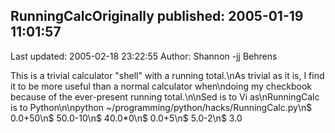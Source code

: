 ## RunningCalcOriginally published: 2005-01-19 11:01:57 
Last updated: 2005-02-18 23:22:55 
Author: Shannon -jj Behrens 
 
This is a trivial calculator "shell" with a running total.\nAs trivial as it is, I find it to be more useful than a normal calculator when\ndoing my checkbook because of the ever-present running total.\n\nSed is to Vi as\nRunningCalc is to Python\n\npython ~/programming/python/hacks/RunningCalc.py\n$ 0.0+50\n$ 50.0-10\n$ 40.0*0\n$ 0.0+5\n$ 5.0-2\n$ 3.0